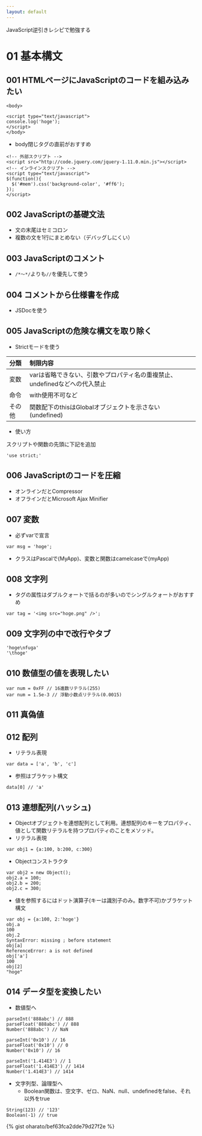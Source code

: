 ```yaml
---
layout: default
---
```

JavaScript逆引きレシピで勉強する

# 01 基本構文

## 001 HTMLページにJavaScriptのコードを組み込みたい

```
<body>

<script type="text/javascript">
console.log('hoge');
</script>
</body>
```

- body閉じタグの直前がおすすめ

```
<!-- 外部スクリプト -->
<script src="http://code.jquery.com/jquery-1.11.0.min.js"></script>
<!-- インラインスクリプト -->
<script type="text/javascript">
$(function(){
  $('#mem').css('background-color', '#ff6');
});
</script>
```

## 002 JavaScriptの基礎文法
- 文の末尾はセミコロン
- 複数の文を1行にまとめない（デバッグしにくい）

## 003 JavaScriptのコメント
- ```/*～*/```よりも```//```を優先して使う

## 004 コメントから仕様書を作成
- JSDocを使う

## 005 JavaScriptの危険な構文を取り除く
- Strictモードを使う

|分類|制限内容|
|:-|:-|
|変数|varは省略できない、引数やプロパティ名の重複禁止、undefinedなどへの代入禁止|
|命令|with使用不可など|
|その他|関数配下のthisはGlobalオブジェクトを示さない(undefined)|

- 使い方

スクリプトや関数の先頭に下記を追加

```
'use strict;'
```

## 006 JavaScriptのコードを圧縮
- オンラインだとCompressor
- オフラインだとMicrosoft Ajax Minifier

## 007 変数
- 必ずvarで宣言

```
var msg = 'hoge';
```

- クラスはPascalで(MyApp)、変数と関数はcamelcaseで(myApp)

## 008 文字列
- タグの属性はダブルクォートで括るのが多いのでシングルクォートがおすすめ

```
var tag = '<img src="hoge.png" />';
```

## 009 文字列の中で改行やタブ

```
'hoge\nfuga'
'\thoge'
```

## 010 数値型の値を表現したい

```
var num = 0xFF // 16進数リテラル(255)
var num = 1.5e-3 // 浮動小数点リテラル(0.0015)
```

## 011 真偽値

## 012 配列
- リテラル表現

```
var data = ['a', 'b', 'c']
```

- 参照はブラケット構文

```
data[0] // 'a'
```

## 013 連想配列(ハッシュ)
- Objectオブジェクトを連想配列として利用。連想配列のキーをプロパティ、値として関数リテラルを持つプロパティのことをメソッド。
- リテラル表現

```
var obj1 = {a:100, b:200, c:300}
```

- Objectコンストラクタ

```
var obj2 = new Object();
obj2.a = 100;
obj2.b = 200;
obj2.c = 300;
```

- 値を参照するにはドット演算子(キーは識別子のみ。数字不可)かブラケット構文

```
var obj = {a:100, 2:'hoge'}
obj.a
100
obj.2
SyntaxError: missing ; before statement
obj[a]
ReferenceError: a is not defined
obj['a']
100
obj[2]
"hoge"
```

## 014 データ型を変換したい
- 数値型へ

```
parseInt('888abc') // 888
parseFloat('888abc') // 888
Number('888abc') // NaN

parseInt('0x10') // 16
parseFloat('0x10') // 0
Number('0x10') // 16

parseInt('1.414E3') // 1
parseFloat('1.414E3') // 1414
Number('1.414E3') // 1414
```

- 文字列型、論理型へ
    - Boolean関数は、空文字、ゼロ、NaN、null、undefinedをfalse、それ以外をtrue

```
String(123) // '123'
Boolean(-1) // true
```


{% gist oharato/bef63fca2dde79d27f2e %}